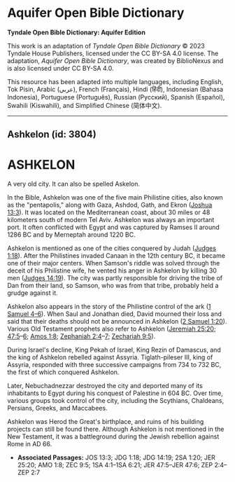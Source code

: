 # Aquifer Open Bible Dictionary

**Tyndale Open Bible Dictionary: Aquifer Edition**

This work is an adaptation of *Tyndale Open Bible Dictionary* © 2023 Tyndale House Publishers, licensed under the CC BY\-SA 4\.0 license. The adaptation, *Aquifer Open Bible Dictionary*, was created by BiblioNexus and is also licensed under CC BY\-SA 4\.0\.

This resource has been adapted into multiple languages, including English, Tok Pisin, Arabic (عربي), French (Français), Hindi (हिंदी), Indonesian (Bahasa Indonesia), Portuguese (Português), Russian (Русский), Spanish (Español), Swahili (Kiswahili), and Simplified Chinese (简体中文).



--------------------------------

## Ashkelon (id: 3804)

ASHKELON
========

A very old city. It can also be spelled Askelon. 

In the Bible, Ashkelon was one of the five main Philistine cities, also known as the "pentapolis," along with Gaza, Ashdod, Gath, and Ekron ([Joshua 13:3](https://ref.ly/Josh13:3)). It was located on the Mediterranean coast, about 30 miles or 48 kilometers south of modern Tel Aviv. Ashkelon was always an important port. It often conflicted with Egypt and was captured by Ramses II around 1286 BC and by Merneptah around 1220 BC.

Ashkelon is mentioned as one of the cities conquered by Judah ([Judges 1:18](https://ref.ly/Judg1:18)). After the Philistines invaded Canaan in the 12th century BC, it became one of their major centers. When Samson's riddle was solved through the deceit of his Philistine wife, he vented his anger in Ashkelon by killing 30 men ([Judges 14:19](https://ref.ly/Judg14:19)). The city was partly responsible for driving the tribe of Dan from their land, so Samson, who was from that tribe, probably held a grudge against it. 

Ashkelon also appears in the story of the Philistine control of the ark ([1 Samuel 4–6](https://ref.ly/1Sam4:1-1Sam6:21)). When Saul and Jonathan died, David mourned their loss and said that their deaths should not be announced in Ashkelon ([2 Samuel 1:20](https://ref.ly/2Sam1:20)). Various Old Testament prophets also refer to Ashkelon ([Jeremiah 25:20](https://ref.ly/Jer25:20); [47:5](https://ref.ly/Jer47:5-Jer47:6)–[6](https://ref.ly/Jer47:5-Jer47:6); [Amos 1:8](https://ref.ly/Amos1:8); [Zephaniah 2:4](https://ref.ly/Zeph2:4-Zeph2:7)–[7](https://ref.ly/Zeph2:4-Zeph2:7); [Zechariah 9:5](https://ref.ly/Zech9:5)).

During Israel's decline, King Pekah of Israel, King Rezin of Damascus, and the king of Ashkelon rebelled against Assyria. Tiglath\-pileser III, king of Assyria, responded with three successive campaigns from 734 to 732 BC, the first of which conquered Ashkelon. 

Later, Nebuchadnezzar destroyed the city and deported many of its inhabitants to Egypt during his conquest of Palestine in 604 BC. Over time, various groups took control of the city, including the Scythians, Chaldeans, Persians, Greeks, and Maccabees.

Ashkelon was Herod the Great's birthplace, and ruins of his building projects can still be found there. Although Ashkelon is not mentioned in the New Testament, it was a battleground during the Jewish rebellion against Rome in AD 66\.

* **Associated Passages:** JOS 13:3; JDG 1:18; JDG 14:19; 2SA 1:20; JER 25:20; AMO 1:8; ZEC 9:5; 1SA 4:1–1SA 6:21; JER 47:5–JER 47:6; ZEP 2:4–ZEP 2:7

